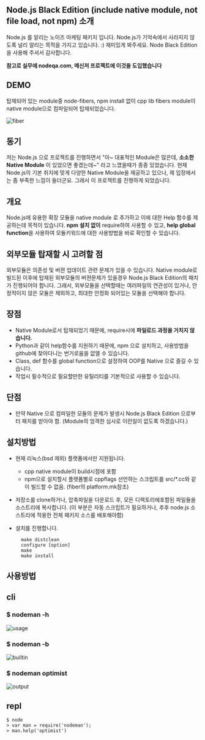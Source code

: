 Node.js Black Edition (include native module, not file load, not npm) 소개
------------------------

  Node.js 를 알리는 노이즈 마케팅 패키지 입니다. Node.js가 기억속에서 사라지지 않도록 널리 알리는 목적을 가지고 있습니다. :) 재미있게 봐주세요. Node Black Edition을 사용해 주셔서 감사합니다.
  
  **참고로 실무에 nodeqa.com, 메신저 프로젝트에 이것을 도입했습니다**

DEMO
-----

  탑재되어 있는 module중 node-fibers, npm install 없이 cpp lib fibers module이 native module으로 컴파일되어 탑재되었습니다.

![fiber](https://github.com/nanha/nanha.github.com/raw/master/images/node_fibers.png)



동기
-------

  저는 Node.js 으로 프로젝트를 진행하면서 "아~ 대표적인 Module은 많은데, __소소한 Native Module__ 이 있었으면 좋겠는데~" 라고 느꼈을때가 종종 있었습니다. 현재 Node.js의 기본 취지에 맞게 다양한 Native Module을 제공하고 있으나, 제 입장에서는 좀 부족한 느낌이 들더군요. 그래서 이 프로젝트를 진행하게 되었습니다. 


개요
-------

  Node.js에 유용한 확장 모듈을 native module 로 추가하고 이에 대한 Help 함수를 제공하는데 목적이 있습니다. **npm 설치 없이** require하여 사용할 수 있고, **help global function**을 사용하여 모듈키워드에 대한 사용방법을 바로 확인할 수 있습니다.



외부모듈 탑재할 시 고려할 점
-------------------------------

  외부모듈은 의존성 및 버젼 업데이트 관련 문제가 있을 수 있습니다. Native module로 빌드된 이후에 탑재된 외부모듈의 버젼문제가 있을경우 Node.js Black Edition의 패치가 진행되어야 합니다. 그래서, 외부모듈을 선택할때는 여러파일의 연관성이 있거나, 안정적이지 않은 모듈은 제외하고, 최대한 안정화 되어있는 모듈을 선택해야 합니다.


장점
-----

- Native Module로서 탑재되었기 때문에, require시에 **파일로드 과정을 거치지 않습니다.**
- Python과 같이 help함수를 지원하기 때문에, npm 으로 설치하고, 사용방법을 github에 찾아다니는 번거로움을 없앨 수 있습니다.
- Class, def 함수를 global function으로 설정하여 OOP를 Native 으로 즐길 수 있습니다.
- 작업시 필수적으로 필요할만한 유틸리티를 기본적으로 사용할 수 있습니다.


단점
-----


- 만약 Native 으로 컴파일한 모듈의 문제가 발생시 Node.js Black Edition 으로부터 패치를 받아야 함. (Module의 엄격한 심사로 이런일이 없도록 하겠습니다.)




설치방법
-----------
* 현재 리눅스(bsd 제외) 플랫폼에서만 지원됩니다.
  * cpp native module이 build시점에 포함
  * npm으로 설치할시 플랫폼별로 cppflags 선언하는 스크립트를 src/*.cc와 같이 빌드할 수 없음. (fiber의 platform.mk참조) 
* 저장소를 clone하거나, 압축파일을 다운로드 후, 모든 디렉토리에포함된 파일들을 소스트리에 복사합니다. (이 부분은 자동 스크립트가 필요하거나, 추후 node.js 소스트리에 적용한 전체 패키지 소스를 배포해야함)
* 설치를 진행합니다.

        make distclean
        configure [option]
        make
        make install


사용방법
----------

## cli

### $ nodeman -h
![usage](https://github.com/nanha/nodeman/raw/master/images/nodeman_usage.png)

### $ nodeman -b
![builtin](https://github.com/nanha/nodeman/raw/master/images/nodeman_builtin_list.png)

### $ nodeman optimist
![output](https://photos-1.dropbox.com/btj/4faa6d69/wrJ7qPsDFgAg78-vcNjiIR_GcUqX9rJvkD8n7y2Q7ks/ScreenShot003.jpg?size=1280x960)


## repl

    $ node
    > var man = require('nodeman');
    > man.help('optimist')


